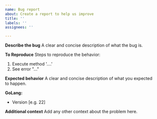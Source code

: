 ```yaml
---
name: Bug report
about: Create a report to help us improve
title: ''
labels: ''
assignees: ''

---
```


**Describe the bug**
A clear and concise description of what the bug is.

**To Reproduce**
Steps to reproduce the behavior:
1. Execute method '....'
2. See error "..."

**Expected behavior**
A clear and concise description of what you expected to happen.

**GoLang:**
 - Version [e.g. 22]

**Additional context**
Add any other context about the problem here.

